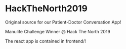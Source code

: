 # HackTheNorth2019
 
Original source for our Patient-Doctor Conversation App!

Manulife Challenge Winner @ Hack The North 2019

The react app is contained in frontend/!
